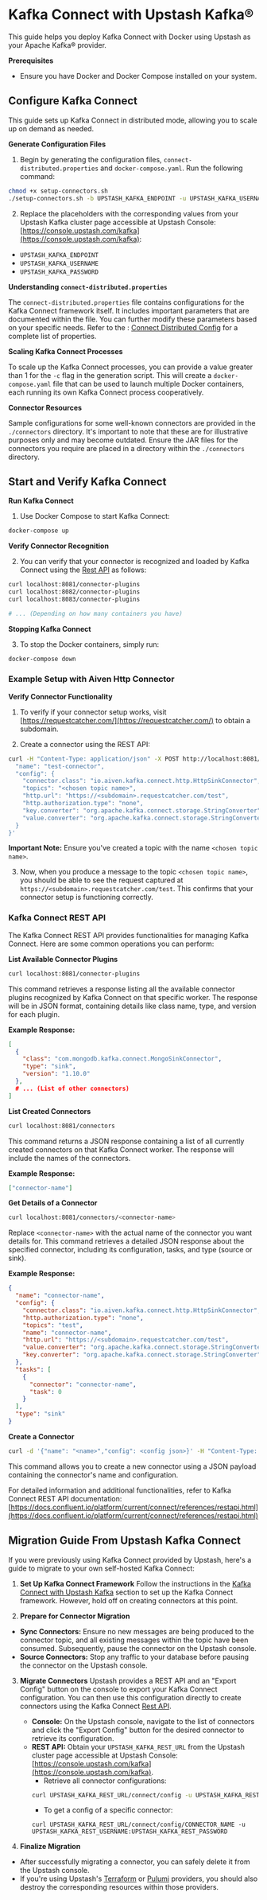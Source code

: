 # Kafka Connect with Upstash Kafka®

This guide helps you deploy Kafka Connect with Docker using Upstash as your Apache Kafka® provider.

**Prerequisites**

* Ensure you have Docker and Docker Compose installed on your system.

## Configure Kafka Connect

This guide sets up Kafka Connect in distributed mode, allowing you to scale up on demand as needed.

**Generate Configuration Files**

1. Begin by generating the configuration files, `connect-distributed.properties` and `docker-compose.yaml`. Run the following command:

```bash
chmod +x setup-connectors.sh
./setup-connectors.sh -b UPSTASH_KAFKA_ENDPOINT -u UPSTASH_KAFKA_USERNAME -p UPSTASH_KAFKA_PASSWORD -c 1
```

2. Replace the placeholders with the corresponding values from your Upstash Kafka cluster page accessible at Upstash Console: [https://console.upstash.com/kafka](https://console.upstash.com/kafka):

* `UPSTASH_KAFKA_ENDPOINT`
* `UPSTASH_KAFKA_USERNAME`
* `UPSTASH_KAFKA_PASSWORD`

**Understanding `connect-distributed.properties`**

The `connect-distributed.properties` file contains configurations for the Kafka Connect framework itself. It includes important parameters that are documented within the file. You can further modify these parameters based on your specific needs. Refer to the : [Connect Distributed Config](https://github.com/apache/kafka/blob/4cb6806cb8f1cdbf9f47cb6521127fd3f49fa712/connect/runtime/src/main/java/org/apache/kafka/connect/runtime/distributed/DistributedConfig.java#L151) for a complete list of properties.

**Scaling Kafka Connect Processes**

To scale up the Kafka Connect processes, you can provide a value greater than 1 for the `-c` flag in the generation script. This will create a `docker-compose.yaml` file that can be used to launch multiple Docker containers, each running its own Kafka Connect process cooperatively.

**Connector Resources**

Sample configurations for some well-known connectors are provided in the `./connectors` directory. It's important to note that these are for illustrative purposes only and may become outdated. Ensure the JAR files for the connectors you require are placed in a directory within the `./connectors` directory.

## Start and Verify Kafka Connect

**Run Kafka Connect**

1. Use Docker Compose to start Kafka Connect:

```bash
docker-compose up
```

**Verify Connector Recognition**

2. You can verify that your connector is recognized and loaded by Kafka Connect using the [Rest API](#list-available-connector-plugins) as follows:

```bash
curl localhost:8081/connector-plugins
curl localhost:8082/connector-plugins
curl localhost:8083/connector-plugins

# ... (Depending on how many containers you have)
```

**Stopping Kafka Connect**

3. To stop the Docker containers, simply run:

```bash
docker-compose down
```

### Example Setup with Aiven Http Connector

**Verify Connector Functionality**

1. To verify if your connector setup works, visit [https://requestcatcher.com/](https://requestcatcher.com/) to obtain a subdomain.

2. Create a connector using the REST API:

```bash
curl -H "Content-Type: application/json" -X POST http://localhost:8081/connectors -d '{
  "name": "test-connector",
  "config": {
    "connector.class": "io.aiven.kafka.connect.http.HttpSinkConnector",
    "topics": "<chosen topic name>",
    "http.url": "https://<subdomain>.requestcatcher.com/test",
    "http.authorization.type": "none",
    "key.converter": "org.apache.kafka.connect.storage.StringConverter",
    "value.converter": "org.apache.kafka.connect.storage.StringConverter"
  }
}'
```

**Important Note:** Ensure you've created a topic with the name `<chosen topic name>`.

3. Now, when you produce a message to the topic `<chosen topic name>`, you should be able to see the request captured at `https://<subdomain>.requestcatcher.com/test`. This confirms that your connector setup is functioning correctly.

### Kafka Connect REST API

The Kafka Connect REST API provides functionalities for managing Kafka Connect. Here are some common operations you can perform:

**List Available Connector Plugins**

```bash
curl localhost:8081/connector-plugins
```

This command retrieves a response listing all the available connector plugins recognized by Kafka Connect on that specific worker. The response will be in JSON format, containing details like class name, type, and version for each plugin.

**Example Response:**

```json
[
  {
    "class": "com.mongodb.kafka.connect.MongoSinkConnector",
    "type": "sink",
    "version": "1.10.0"
  },
  # ... (List of other connectors)
]
```

**List Created Connectors**

```bash
curl localhost:8081/connectors
```

This command returns a JSON response containing a list of all currently created connectors on that Kafka Connect worker. The response will include the names of the connectors.

**Example Response:**

```json
["connector-name"]
```

**Get Details of a Connector**

```bash
curl localhost:8081/connectors/<connector-name>
```

Replace `<connector-name>` with the actual name of the connector you want details for. This command retrieves a detailed JSON response about the specified connector, including its configuration, tasks, and type (source or sink).

**Example Response:**

```json
{
  "name": "connector-name",
  "config": {
    "connector.class": "io.aiven.kafka.connect.http.HttpSinkConnector",
    "http.authorization.type": "none",
    "topics": "test",
    "name": "connector-name",
    "http.url": "https://<subdomain>.requestcatcher.com/test",
    "value.converter": "org.apache.kafka.connect.storage.StringConverter",
    "key.converter": "org.apache.kafka.connect.storage.StringConverter"
  },
  "tasks": [
    {
      "connector": "connector-name",
      "task": 0
    }
  ],
  "type": "sink"
}
```

**Create a Connector**

```bash
curl -d '{"name": "<name>","config": <config json>}' -H "Content-Type: application/json" -X POST http://localhost:8081/connectors
```

This command allows you to create a new connector using a JSON payload containing the connector's name and configuration.

For detailed information and additional functionalities, refer to Kafka Connect REST API documentation: [https://docs.confluent.io/platform/current/connect/references/restapi.html](https://docs.confluent.io/platform/current/connect/references/restapi.html)

## Migration Guide From Upstash Kafka Connect

If you were previously using Kafka Connect provided by Upstash, here's a guide to migrate to your own self-hosted Kafka Connect:

1. **Set Up Kafka Connect Framework**
  Follow the instructions in the [Kafka Connect with Upstash Kafka](#kafka-connect-with-upstash-kafka) section to set up the Kafka Connect framework. However, hold off on creating connectors at this point.

2. **Prepare for Connector Migration**
  * **Sync Connectors:** Ensure no new messages are being produced to the connector topic, and all existing messages within the topic have been consumed. Subsequently, pause the connector on the Upstash console. 
  * **Source Connectors:** Stop any traffic to your database before pausing the connector on the Upstash console.

3. **Migrate Connectors**
  Upstash provides a REST API and an "Export Config" button on the console to export your Kafka Connect configuration. You can then use this configuration directly to create connectors using the Kafka Connect [Rest API](#create-a-connector).
    * **Console:** On the Upstash console, navigate to the list of connectors and click the "Export Config" button for the desired connector to retrieve its configuration.
    * **REST API:** Obtain your `UPSTASH_KAFKA_REST_URL` from the Upstash cluster page accessible at Upstash Console: [https://console.upstash.com/kafka](https://console.upstash.com/kafka).
      * Retrieve all connector configurations:
      ```bash
      curl UPSTASH_KAFKA_REST_URL/connect/config -u UPSTASH_KAFKA_REST_USERNAME:UPSTASH_KAFKA_REST_PASSWORD
      ```
      * To get a config of a specific connector:
      ```
      curl UPSTASH_KAFKA_REST_URL/connect/config/CONNECTOR_NAME -u UPSTASH_KAFKA_REST_USERNAME:UPSTASH_KAFKA_REST_PASSWORD
      ```

4. **Finalize Migration**
  * After successfully migrating a connector, you can safely delete it from the Upstash console.
  * If you're using Upstash's [Terraform](https://registry.terraform.io/providers/upstash/upstash) or  [Pulumi](https://www.pulumi.com/registry/packages/upstash/) providers, you should also destroy the corresponding resources within those providers.

